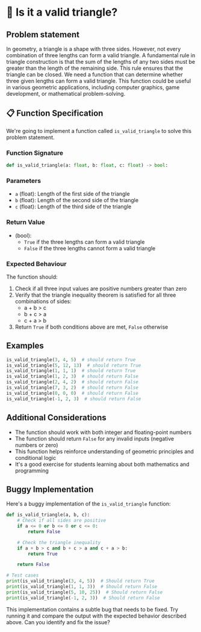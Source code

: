 # 📐 Is it a valid triangle?

## Problem statement

In geometry, a triangle is a shape with three sides. However, not every combination of three lengths can form a valid triangle. A fundamental rule in triangle construction is that the sum of the lengths of any two sides must be greater than the length of the remaining side. This rule ensures that the triangle can be closed. We need a function that can determine whether three given lengths can form a valid triangle. This function could be useful in various geometric applications, including computer graphics, game development, or mathematical problem-solving.

## 📋 Function Specification

We're going to implement a function called `is_valid_triangle` to solve this problem statement.

### Function Signature

```python
def is_valid_triangle(a: float, b: float, c: float) -> bool:
```

### Parameters

- `a` (float): Length of the first side of the triangle
- `b` (float): Length of the second side of the triangle
- `c` (float): Length of the third side of the triangle

### Return Value

- (bool):
  - `True` if the three lengths can form a valid triangle
  - `False` if the three lengths cannot form a valid triangle

### Expected Behaviour

The function should:

1. Check if all three input values are positive numbers greater than zero
2. Verify that the triangle inequality theorem is satisfied for all three combinations of sides:
   - a + b > c
   - b + c > a
   - c + a > b
3. Return `True` if both conditions above are met, `False` otherwise

## Examples

```python
is_valid_triangle(3, 4, 5)  # should return True
is_valid_triangle(5, 12, 13)  # should return True
is_valid_triangle(1, 1, 1)  # should return True
is_valid_triangle(1, 2, 3)  # should return False
is_valid_triangle(2, 4, 2)  # should return False
is_valid_triangle(7, 3, 2)  # should return False
is_valid_triangle(0, 0, 0)  # should return False
is_valid_triangle(-1, 2, 3)  # should return False
```

## Additional Considerations

- The function should work with both integer and floating-point numbers
- The function should return `False` for any invalid inputs (negative numbers or zero)
- This function helps reinforce understanding of geometric principles and conditional logic
- It's a good exercise for students learning about both mathematics and programming

## Buggy Implementation

Here's a buggy implementation of the `is_valid_triangle` function:

```python
def is_valid_triangle(a, b, c):
    # Check if all sides are positive
    if a <= 0 or b <= 0 or c <= 0:
        return False

    # Check the triangle inequality
    if a + b > c and b + c > a and c + a > b:
        return True

    return False

# Test cases
print(is_valid_triangle(3, 4, 5))  # Should return True
print(is_valid_triangle(1, 1, 3))  # Should return False
print(is_valid_triangle(5, 10, 25))  # Should return False
print(is_valid_triangle(-1, 2, 3))  # Should return False
```

This implementation contains a subtle bug that needs to be fixed. Try running it and compare the output with the expected behavior described above. Can you identify and fix the issue?
